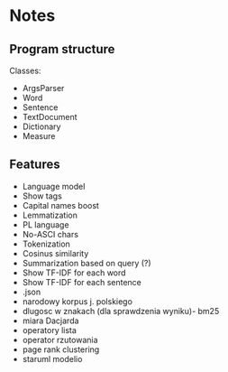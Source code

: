 # Notes

## Program structure

Classes:

- ArgsParser
- Word
- Sentence
- TextDocument
- Dictionary
- Measure

## Features

- Language model
- Show tags
- Capital names boost
- Lemmatization
- PL language
- No-ASCI chars
- Tokenization
- Cosinus similarity
- Summarization based on query (?)
- Show TF-IDF for each word
- Show TF-IDF for each sentence
- .json
- narodowy korpus j. polskiego
- dlugosc w znakach (dla sprawdzenia wyniku)- bm25
- miara Dacjarda
- operatory lista
- operator rzutowania
- page rank clustering
- staruml modelio
